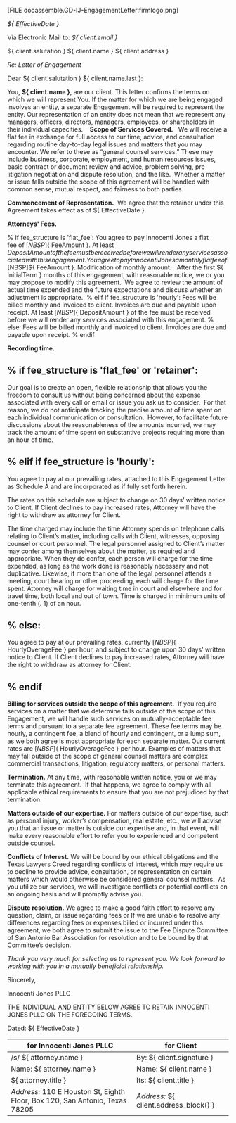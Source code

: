 [FILE docassemble.GD-IJ-EngagementLetter:firmlogo.png]

_${ EffectiveDate }_

Via Electronic Mail to: _${ client.email }_

 ${ client.salutation } ${ client.name }
 ${ client.address }

*Re: Letter of Engagement*

Dear ${ client.salutation } ${ client.name.last }:  

You, **${ client.name }**, are our client. This letter confirms the terms on which we will represent You. If the matter for which we are being engaged involves an entity, a separate Engagement will be required to represent the entity. Our representation of an entity does not mean that we represent any managers, officers, directors, managers, employees, or shareholders in their individual capacities. 
   
**Scope of Services Covered.**   We will receive a flat fee in exchange for full access to our time, advice, and consultation regarding routine day-to-day legal issues and matters that you may encounter. We refer to these as “general counsel services.” These may include business, corporate, employment, and human resources issues, basic contract or document review and advice, problem solving, pre-litigation negotiation and dispute resolution, and the like.  Whether a matter or issue falls outside the scope of this agreement will be handled with common sense, mutual respect, and fairness to both parties.

**Commencement of Representation.**  We agree that the retainer under this Agreement takes effect as of ${ EffectiveDate }. 

**Attorneys' Fees.**

% if fee_structure is 'flat_fee':
  You agree to pay Innocenti Jones a flat fee of $[NBSP]${ FeeAmount }. At least ${ DepositAmount } of the fee must be received before we will render any services associated with this engagement.
% elif if fee_structure is 'retainer':
  You agree to pay Innocenti Jones a monthly flat fee of $[NBSP]${ FeeAmount }. Modification of monthly amount.   After the first ${ InitialTerm } months of this engagement, with reasonable notice, we or you may propose to modify this agreement.  We agree to review the amount of actual time expended and the future expectations and discuss whether an adjustment is appropriate. 
% elif if fee_structure is 'hourly':
  Fees will be billed monthly and invoiced to client.  Invoices are due and payable  upon receipt. At least $[NBSP]${ DepositAmount } of the fee must be received before we will render any services associated with this engagement.
% else:
  Fees will be billed monthly and invoiced to client.  Invoices are due and payable  upon receipt.
% endif 

**Recording time.**
## % if fee_structure is 'flat_fee' or 'retainer':
  Our goal is to create an open, flexible relationship that allows you the freedom to consult us without being concerned about the expense associated with every call or email or issue you ask us to consider.  For that reason, we do not anticipate tracking the precise amount of time spent on each individual communication or consultation.  However, to facilitate future discussions about the reasonableness of the amounts incurred, we may track the amount of time spent on substantive projects requiring more than an hour of time.

## % elif if fee_structure is 'hourly':
  You agree to pay at our prevailing rates, attached to this Engagement Letter as Schedule A and are incorporated as if fully set forth herein.

The rates on this schedule are subject to change on 30 days’ written notice to Client.  If Client declines to pay increased rates, Attorney will have the right to withdraw as attorney for Client.

The time charged may include the time Attorney spends on telephone calls relating to Client’s matter, including calls with Client, witnesses, opposing counsel or court personnel.  The legal personnel assigned to Client’s matter may confer among themselves about the matter, as required and appropriate.  When they do confer, each person will charge for the time expended, as long as the work done is reasonably necessary and not duplicative.  Likewise, if more than one of the legal personnel attends a meeting, court hearing or other proceeding, each will charge for the time spent.  Attorney will charge for waiting time in court and elsewhere and for travel time, both local and out of town.  Time is charged in minimum units of one-tenth (. 1) of an hour. 	

## % else:
You agree to pay at our prevailing rates, currently $[NBSP]${ HourlyOverageFee } per hour, and subject to change upon 30 days’ written notice to Client.  If Client declines to pay increased rates, Attorney will have the right to withdraw as attorney for Client.
## % endif 

**Billing for services outside the scope of this agreement.**  If you require services on a matter that we determine falls outside of the scope of this Engagement, we will handle such services on mutually-acceptable fee terms and pursuant to a separate fee agreement. These fee terms may be hourly, a contingent fee, a blend of hourly and contingent, or a lump sum, as we both agree is most appropriate for each separate matter. Our current rates are $[NBSP]${ HourlyOverageFee } per hour. Examples of matters that may fall outside of the scope of general counsel matters are complex commercial transactions, litigation, regulatory matters, or personal matters.

**Termination.** At any time, with reasonable written notice, you or we may terminate this agreement.  If that happens, we agree to comply with all applicable ethical requirements to ensure that you are not prejudiced by that termination. 

**Matters outside of our expertise.** For matters outside of our expertise, such as personal injury, worker’s compensation, real estate, etc., we will advise you that an issue or matter is outside our expertise and, in that event, will make every reasonable effort to refer you to experienced and competent outside counsel.  

**Conflicts of Interest.** We will be bound by our ethical obligations and the Texas Lawyers Creed regarding conflicts of interest, which may require us to decline to provide advice, consultation, or representation on certain matters which would otherwise be considered general counsel matters.  As you utilize our services, we will investigate conflicts or potential conflicts on an ongoing basis and will promptly advise you.

**Dispute resolution.** We agree to make a good faith effort to resolve any question, claim, or issue regarding fees or If we are unable to resolve any differences regarding fees or expenses billed or incurred under this agreement, we both agree to submit the issue to the Fee Dispute Committee of San Antonio Bar Association for resolution and to be bound by that Committee’s decision.    

_Thank you very much for selecting us to represent you.  We look forward to working with you in a mutually beneficial relationship._

Sincerely,

Innocenti Jones PLLC

THE INDIVIDUAL AND ENTITY BELOW AGREE TO RETAIN INNOCENTI JONES PLLC ON THE FOREGOING TERMS.

Dated: ${ EffectiveDate }

| for **Innocenti Jones PLLC**                     | for **Client** |
|---------------------------------|-------------|
| /s/ ${ attorney.name }  | By: ${ client.signature } |
| Name:  ${ attorney.name } | Name: ${ client.name } |
| ${ attorney.title }      | Its: ${ client.title } |
| _Address:_  110 E Houston St,  Eighth Floor, Box 120,  San Antonio, Texas 78205      | _Address:_  ${ client.address_block() } |
